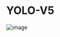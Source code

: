 # YOLO-V5

![image](https://github.com/user-attachments/assets/b1b2f1fe-dd56-40b2-98e3-1141bba447af)
